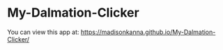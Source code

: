 # My-Dalmation-Clicker

You can view this app at: https://madisonkanna.github.io/My-Dalmation-Clicker/
